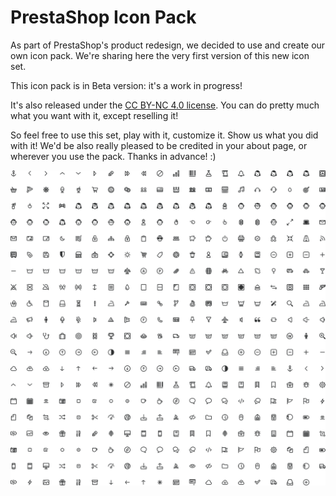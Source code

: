 # PrestaShop Icon Pack

As part of PrestaShop's product redesign, we decided to use and create our own icon pack. We're sharing here the very first version of this new icon set.

This icon pack is in Beta version: it's a work in progress!

It's also released under the [CC BY-NC 4.0 license](http://creativecommons.org/licenses/by-nc/4.0/). You can do pretty much what you want with it, except reselling it!

So feel free to use this set, play with it, customize it. Show us what you did with it!
We'd be also really pleased to be credited in your about page, or wherever you use the pack. Thanks in advance! :)


![Icon Pack Beta](https://github.com/PrestaShop/build.prestashop.com/blob/master/assets/images/2015/08/icon_beta_blog.png)
